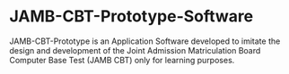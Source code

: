 # JAMB-CBT-Prototype-Software
JAMB-CBT-Prototype is an Application Software developed to imitate the design and development of the Joint Admission Matriculation Board Computer Base Test (JAMB CBT) only for learning purposes.
